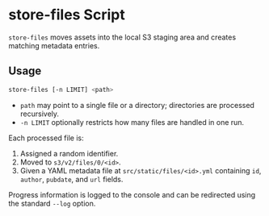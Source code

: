 # store-files Script

`store-files` moves assets into the local S3 staging area and creates matching metadata entries.

## Usage

```bash
store-files [-n LIMIT] <path>
```

- `path` may point to a single file or a directory; directories are processed recursively.
- `-n LIMIT` optionally restricts how many files are handled in one run.

Each processed file is:

1. Assigned a random identifier.
2. Moved to `s3/v2/files/0/<id>`.
3. Given a YAML metadata file at `src/static/files/<id>.yml` containing `id`, `author`, `pubdate`, and `url` fields.

Progress information is logged to the console and can be redirected using the standard `--log` option.
